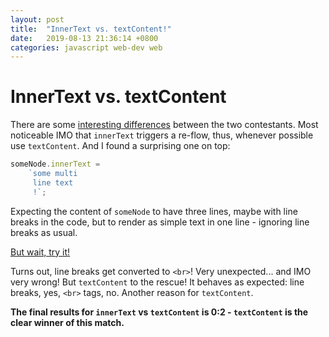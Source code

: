 ```yaml
---
layout: post
title:  "InnerText vs. textContent!"
date:   2019-08-13 21:36:14 +0800
categories: javascript web-dev web
---
```

# InnerText vs. textContent

There are some
[interesting differences](https://developer.mozilla.org/en-US/docs/Web/API/Node/textContent#Differences_from_innerText)
between the two contestants.
Most noticeable IMO that `innerText` triggers a re-flow, thus, whenever possible use `textContent`.
And I found a surprising one on top:

```javascript
someNode.innerText =
    `some multi
     line text
     !`;
```

Expecting the content of `someNode` to have three lines, maybe with line breaks in the code,
but to render as simple text in one line - ignoring line breaks as usual.

[But wait, try it!](/tests/playground.html#inner-text-vs-text-content.html)

Turns out, line breaks get converted to `<br>`!
Very unexpected... and IMO very wrong!
But `textContent` to the rescue!
It behaves as expected: line breaks, yes, `<br>` tags, no.
Another reason for `textContent`.

**The final results for `innerText` vs `textContent` is 0:2 - `textContent` is the clear winner of this match.**
